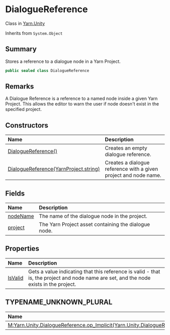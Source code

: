 # DialogueReference

Class in [Yarn.Unity](/docs/api/csharp/yarn.unity.md)

Inherits from `System.Object`

## Summary


Stores a reference to a dialogue node in a Yarn Project.


```csharp
public sealed class DialogueReference
```

## Remarks


A Dialogue Reference is a reference to a named node inside a given Yarn
Project. This allows the editor to warn the user if node doesn't exist
in the specified project.


## Constructors

|Name|Description|
|:---|:---|
|[DialogueReference()](/docs/api/csharp/yarn.unity.dialoguereference..ctor-1.md)|Creates an empty dialogue reference.|
|[DialogueReference(YarnProject,string)](/docs/api/csharp/yarn.unity.dialoguereference..ctor-2.md)|Creates a dialogue reference with a given project and node name.|

## Fields

|Name|Description|
|:---|:---|
|[nodeName](/docs/api/csharp/yarn.unity.dialoguereference.nodename.md)|The name of the dialogue node in the project.|
|[project](/docs/api/csharp/yarn.unity.dialoguereference.project.md)|The Yarn Project asset containing the dialogue node.|

## Properties

|Name|Description|
|:---|:---|
|[IsValid](/docs/api/csharp/yarn.unity.dialoguereference.isvalid.md)|Gets a value indicating that this reference is valid - that is, the project and node name are set, and the node exists in the project.|

## TYPENAME_UNKNOWN_PLURAL

|Name|Description|
|:---|:---|
|[M:Yarn.Unity.DialogueReference.op_Implicit(Yarn.Unity.DialogueReference)~System.String](/docs/api/csharp/yarn.unity.dialoguereference.op_implicit.md)||

